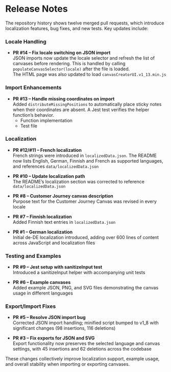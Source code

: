 # Release Notes

The repository history shows twelve merged pull requests, which introduce localization features, bug fixes, and new tests. Key updates include:

### Locale Handling
- **PR #14 – Fix locale switching on JSON import**  
  JSON imports now update the locale selector and refresh the list of canvases before rendering. This is handled by calling `populateCanvasSelector(locale)` after the file is loaded.  
  The HTML page was also updated to load `canvasCreatorUI.v1_13.min.js`

### Import Enhancements
- **PR #13 – Handle missing coordinates on import**  
  Added `distributeMissingPositions` to automatically place sticky notes when their coordinates are absent. A Jest test verifies the helper function’s behavior.  
  - Function implementation  
  - Test file

### Localization
- **PR #12/#11 – French localization**  
  French strings were introduced in `localizedData.json`. The README now lists English, German, Finnish and French as supported languages, and references `data/localizedData.json`

- **PR #10 – Update localization path**  
  The README’s localization section was corrected to reference `data/localizedData.json`

- **PR #8 – Customer Journey canvas description**  
  Purpose text for the Customer Journey Canvas was revised in every locale

- **PR #7 – Finnish localization**  
  Added Finnish text entries in `localizedData.json`

- **PR #1 – German localization**  
  Initial de-DE localization introduced, adding over 600 lines of content across JavaScript and localization files

### Testing and Examples
- **PR #9 – Jest setup with sanitizeInput test**  
  Introduced a sanitizeInput helper with accompanying unit tests

- **PR #6 – Example canvases**  
  Added example JSON, PNG, and SVG files demonstrating the canvas usage in different languages

### Export/Import Fixes
- **PR #5 – Resolve JSON import bug**  
  Corrected JSON import handling; minified script bumped to v1_8 with significant changes (98 insertions, 116 deletions)

- **PR #3 – Fix exports for JSON and SVG**  
  Export functionality now preserves the selected language and canvas settings, with 45 insertions and 62 deletions across the codebase

These changes collectively improve localization support, example usage, and overall stability when importing or exporting canvases.
